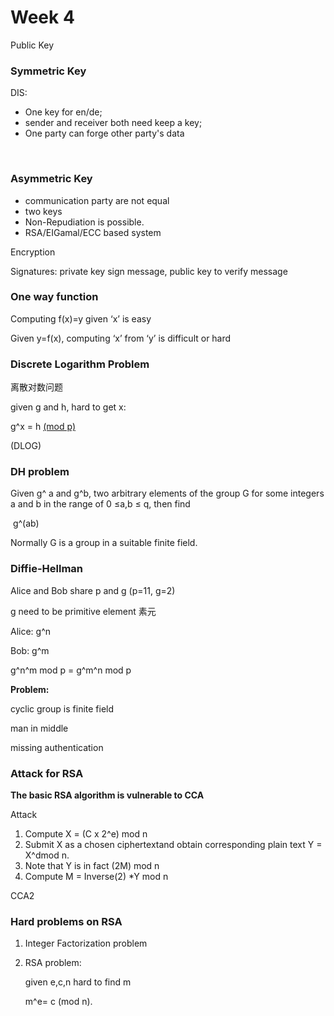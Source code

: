 # Week 4

Public Key

### Symmetric Key

DIS: 

* One key for en/de; 
* sender and receiver both need keep a key;
* One party can forge other party's data


<br />

### Asymmetric Key

* communication party are not equal
* two keys
* Non-Repudiation is possible.
* RSA/EIGamal/ECC based system

Encryption

Signatures: private key sign message, public key to verify message



### One way function

Computing f(x)=y given ‘x’ is easy

Given y=f(x), computing ‘x’ from ‘y’ is difficult or hard



### Discrete Logarithm Problem

离散对数问题

given g and h, hard to get x:

g^x = h 		<u>(mod p)</u>

(DLOG)

### DH problem

Given g^ a and g^b, two arbitrary elements of the group G for some integers a and b in the range of 0 ≤a,b ≤ q, then find

​	g^(ab)

Normally G is a group in a suitable finite field.



### Diffie-Hellman

Alice and Bob share p and g (p=11, g=2)

g need to be primitive element 素元

Alice: g^n

Bob: g^m

g^n^m mod p = g^m^n mod p

**Problem:** 

cyclic group is finite field

man in middle

missing authentication



### Attack for RSA



**The basic RSA algorithm is vulnerable to CCA**

Attack

1. Compute X = (C x 2^e) mod n
2. Submit X as a chosen ciphertextand obtain corresponding plain text Y = X^dmod n.
3. Note that Y is in fact (2M) mod n
4. Compute M = Inverse(2) *Y mod n





CCA2



### Hard problems on RSA

1. Integer Factorization problem

2. RSA problem: 

   given e,c,n hard to find m

   m^e= c (mod n).
